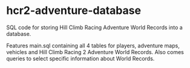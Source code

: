 # hcr2-adventure-database
SQL code for storing Hill Climb Racing Adventure World Records into a database.

Features main.sql containing all 4 tables for players, adventure maps, vehicles and Hill Climb Racing 2 Adventure World Records. Also comes queries to select specific information about World Records.